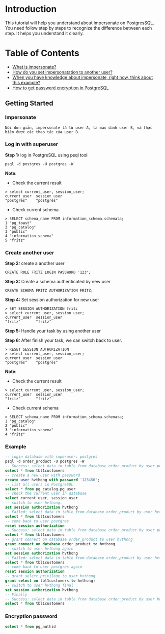 # Introduction
This tutorial will help you understand about impersonate on PostgresSQL. You need follow step by steps to recognize the difference between each step. It helps you understand it clearly.

# Table of Contents
* [What is impersonate?](#impersonate)
* [How do you set impersonatation to another user?](#create-another-user)
* [When you have knowledge about impersonate, right now, think about this example?](#example)
* [How to get password encryption in PostgreSQL](#encryption-password)

## Getting Started
### Impersonate
```
Nói đơn giản, impersonate là từ user A, ta mạo danh user B, và thực hiện được các thao tác của user B.
```
### Log in with superuser
**Step 1:** log in PostgreSQL using psql tool
```
psql -d postgres -U postgres -W
```
**Note:**  
* Check the current result
```
> select current_user, session_user;
current_user  session_user
"postgres"	  "postgres"
```

* Check current schema
```
> SELECT schema_name FROM information_schema.schemata;
1 "pg_toast"
2 "pg_catalog"
3 "public"
4 "information_schema"
5 "fritz"
```
### Create another user
**Step 2:** create a another user
```
CREATE ROLE FRITZ LOGIN PASSWORD '123';
```

**Step 3:** Create a schema authenticated by new user
```
CREATE SCHEMA FRITZ AUTHORIZATION FRITZ;
```

**Step 4:** Set session authorization for new user
```
> SET SESSION AUTHORIZATION fritz
> select current_user, session_user;
current_user  session_user
"fritz"	      "fritz"
```

**Step 5:** Handle your task by using another user

**Step 6:** After finish your task, we can switch back to user.
```
> RESET SESSION AUTHORIZATION
> select current_user, session_user;
current_user  session_user
"postgres"	  "postgres"
```

**Note:**  
* Check the current result
```
> select current_user, session_user;
current_user  session_user
"fritz"	      "fritz"
```

* Check current schema
```
> SELECT schema_name FROM information_schema.schemata;
1 "pg_catalog"
2 "public"
3 "information_schema"
4 "fritz"
```
### Example
```sql
-- login database with superuser: postgres
psql -d order_product -U postgres -W
-- Success: select data in table from database order_product by user postgres
select * from tbl1customers
-- create a new user with password
create user hvthong with password '123456';
-- list all users in PostgreSQL
select * from pg_catalog.pg_user
-- check the current user in database
select current_user, session_user
-- switch to user hvthong.
set session authorization hvthong
-- Failed: select data in table from database order_product by user hvthong
select * from tbl1customers
-- come back to user postgres
reset session authorization
-- Success: select data in table from database order_product by user postgres
select * from tbl1customers
-- grant connect on database order_product to user hvthong
grant connect on database order_product to hvthong
-- switch to user hvthong again
set session authorization hvthong
-- Failed: select data in table from database order_product by user hvthong
select * from tbl1customers
-- come back to user postgres again
reset session authorization
-- grant select privilege to user hvthong 
grant select on tbl1customers to hvthong;
-- switch to user hvthong final
set session authorization hvthong
-- Finally
-- Success: select data in table from database order_product by user hvthong
select * from tbl1customers
```

### Encryption password
```sql
select * from pg_authid
```
